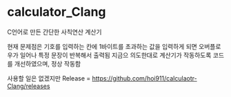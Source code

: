 # calculator_Clang

C언어로 만든 간단한 사칙연산 계산기

현재 문제점은 기호를 입력하는 칸에 1바이트를 초과하는 값을 입력하게 되면 오버플로우가 일어나 특정 문장이 반복해서 출력됨
지금으 의도한대로 계산기가 작동하도록 코드를 개선하였으며, 정상 작동함

사용할 일은 없겠지만 Release = https://github.com/hoi911/calculaotr-Clang/releases
